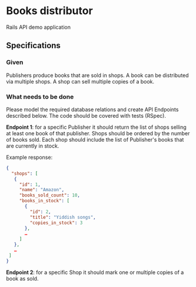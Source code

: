 # Books distributor

Rails API demo application

## Specifications

### Given

Publishers produce books that are sold in shops.
A book can be distributed via multiple shops.
A shop can sell multiple copies of a book.

### What needs to be done

Please model the required database relations and create API Endpoints described below.
The code should be covered with tests (RSpec).

**Endpoint 1**: for a specific Publisher it should return the list of shops selling at least one book of that
publisher. Shops should be ordered by the number of books sold. Each shop should include the list of
Publisher's books that are currently in stock.

Example response:

```json
{
  "shops": [
   {
     "id": 1,
     "name": "Amazon",
     "books_sold_count": 10,
     "books_in_stock": [
       {
         "id": 2,
         "title": "Yiddish songs",
         "copies_in_stock": 3
       },
       …
     ]
   },
   …
 ]
}
```

**Endpoint 2**: for a specific Shop it should mark one or multiple copies of a book as sold.

